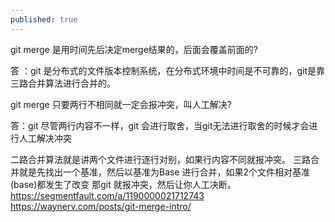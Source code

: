 ```yaml
---
published: true
---
```

git merge 是用时间先后决定merge结果的，后面会覆盖前面的?

答 ：git 是分布式的文件版本控制系统，在分布式环境中时间是不可靠的，git是靠三路合并算法进行合并的。

git merge 只要两行不相同就一定会报冲突，叫人工解决?

答：git 尽管两行内容不一样，git 会进行取舍，当git无法进行取舍的时候才会进行人工解决冲突

二路合并算法就是讲两个文件进行逐行对别，如果行内容不同就报冲突。
三路合并就是先找出一个基准，然后以基准为Base 进行合并，如果2个文件相对基准(base)都发生了改变 那git 就报冲突，然后让你人工决断。
  https://segmentfault.com/a/1190000021712743
  https://waynerv.com/posts/git-merge-intro/